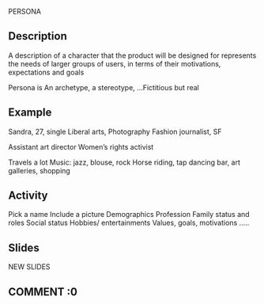 ---
---

PERSONA

## Description
A description of a character that the product will be designed for represents the needs of larger groups of users, in terms of their motivations, expectations and goals 

Persona is An archetype, a stereotype, …Fictitious but real

## Example                                             

Sandra, 27, single
Liberal arts, Photography 
Fashion journalist, SF

Assistant art director
Women’s rights activist

Travels a lot
Music: jazz, blouse, rock
Horse riding, tap dancing
bar, art galleries, shopping 

## Activity

Pick a name
Include a picture
Demographics
Profession
Family status and roles
Social status
Hobbies/ entertainments
Values, goals, motivations
.....

## Slides
NEW SLIDES


## COMMENT :0

